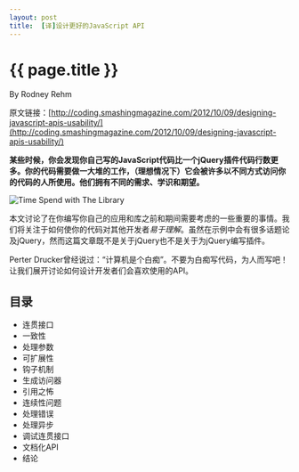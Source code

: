 ```yaml
---
layout: post
title:  [译]设计更好的JavaScript API
---
```

# {{ page.title }}

By Rodney Rehm

原文链接：[http://coding.smashingmagazine.com/2012/10/09/designing-javascript-apis-usability/](http://coding.smashingmagazine.com/2012/10/09/designing-javascript-apis-usability/)

**某些时候，你会发现你自己写的JavaScript代码比一个jQuery插件代码行数更多。你的代码需要做一大堆的工作，（理想情况下）它会被许多以不同方式访问你的代码的人所使用。他们拥有不同的需求、学识和期望。**

![Time Spend with The Library](http://media.smashingmagazine.com/wp-content/uploads/2012/10/Pie-chart.jpg "Time Spend on Creating/Using The Library")

本文讨论了在你编写你自己的应用和库之前和期间需要考虑的一些重要的事情。我们将关注于如何使你的代码对其他开发者*易于理解*。虽然在示例中会有很多话题论及jQuery，然而这篇文章既不是关于jQuery也不是关于为jQuery编写插件。

Perter Drucker曾经说过：“计算机是个白痴”。不要为白痴写代码，为人而写吧！让我们展开讨论如何设计开发者们会喜欢使用的API。

## 目录
* 连贯接口
* 一致性
* 处理参数
* 可扩展性
* 钩子机制
* 生成访问器
* 引用之怖
* 连续性问题
* 处理错误
* 处理异步
* 调试连贯接口
* 文档化API
* 结论